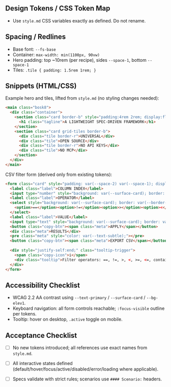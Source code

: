 ## Design Tokens / CSS Token Map
- Use `style.md` CSS variables exactly as defined. Do not rename.

## Spacing / Redlines
- Base font: `--fs-base`
- Container: `max-width: min(1100px, 90vw)`
- Hero padding: top ~10rem (per recipe), sides `--space-1`, bottom `--space-1`
- Tiles: `.tile { padding: 1.5rem 1rem; }`

## Snippets (HTML/CSS)
Example hero and tiles, lifted from `style.md` (no styling changes needed):

```html
<main class="bosk8">
  <div class="container">
    <section class="card border-b" style="padding:4rem 2rem; display:flex; flex-direction:column; align-items:center;">
      <h1 class="tagline">A LIGHTWEIGHT SPEC-DRIVEN FRAMEWORK</h1>
    </section>
    <section class="card grid-tiles border-b">
      <div class="tile border-r">UNIVERSAL</div>
      <div class="tile">OPEN SOURCE</div>
      <div class="tile border-r">NO API KEYS</div>
      <div class="tile">NO MCP</div>
    </section>
  </div>
</main>
```

CSV filter form (derived only from existing tokens):

```html
<form class="card" style="padding: var(--space-2) var(--space-1); display: grid; gap: var(--space-1);">
  <label class="label">COLUMN INDEX</label>
  <input type="number" style="background: var(--surface-card); border: var(--border-w) solid var(--border-color); border-radius: var(--r-sm); color: var(--text-primary); padding: var(--space-0_75) var(--space-1);" />
  <label class="label">OPERATOR</label>
  <select style="background: var(--surface-card); border: var(--border-w) solid var(--border-color); border-radius: var(--r-sm); color: var(--text-primary); padding: var(--space-0_75) var(--space-1);">
    <option>==</option><option>!=</option><option>></option><option><</option><option>>=</option><option><=</option><option>contains</option>
  </select>
  <label class="label">VALUE</label>
  <input type="text" style="background: var(--surface-card); border: var(--border-w) solid var(--border-color); border-radius: var(--r-sm); color: var(--text-primary); padding: var(--space-0_75) var(--space-1);" />
  <button class="copy-btn"><span class="meta">APPLY</span></button>
  <div class="meta">RESULTS</div>
  <pre class="meta" style="color: var(--text-subtle);"></pre>
  <button class="copy-btn"><span class="meta">EXPORT CSV</span></button>
  
  <div style="justify-self:end;" class="tooltip-trigger">
    <span class="copy-icon">i</span>
    <div class="tooltip">Filter operators: ==, !=, >, <, >=, <=, contains</div>
  </div>
</form>
```

## Accessibility Checklist
- WCAG 2.2 AA contrast using `--text-primary` / `--surface-card` / `--bg-elev1`.
- Keyboard navigation: all form controls reachable; `:focus-visible` outline per tokens.
- Tooltip: hover on desktop, `.active` toggle on mobile.

## Acceptance Checklist
- [ ] No new tokens introduced; all references use exact names from `style.md`.
- [ ] All interactive states defined (default/hover/focus/active/disabled/error/loading where applicable).
- [ ] Specs validate with strict rules; scenarios use `#### Scenario:` headers.


